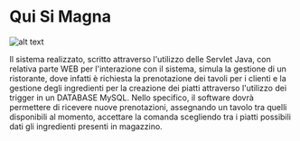 # Qui Si Magna 

![alt text](https://github.com/2wal3/Cloudys/blob/main/QuisimagnaCover.jpg?raw=true)


Il sistema realizzato, scritto attraverso l'utilizzo delle Servlet Java, con relativa parte WEB per l'interazione con il sistema, simula la gestione di un ristorante, dove infatti è richiesta la prenotazione dei tavoli per i clienti e la gestione degli ingredienti per la creazione dei piatti attraverso l'utilizzo dei trigger in un DATABASE MySQL.
Nello specifico, il software dovrà permettere di ricevere nuove prenotazioni, assegnando un tavolo tra quelli disponibili al momento, accettare la comanda scegliendo tra i piatti possibili dati gli ingredienti presenti in magazzino.